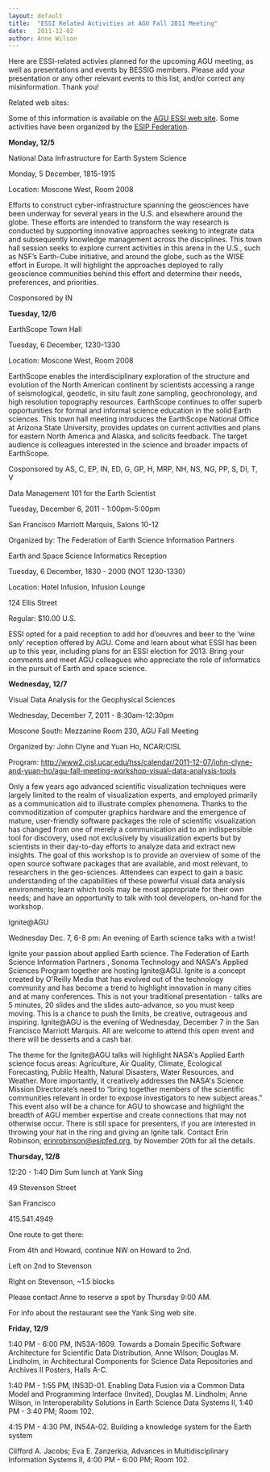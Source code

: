 ```yaml
---
layout: default
title:  "ESSI Related Activities at AGU Fall 2011 Meeting"
date:   2011-12-02
author: Anne Wilson
--- 
```


Here are ESSI-related activies planned for the upcoming AGU meeting, as well as presentations and events by BESSIG members.  Please add your presentation or any other relevant events to this list, and/or correct any misinformation.  Thank you!

Related web sites:

Some of this information is available on the [AGU ESSI web site](http://www.agu.org/focus_group/essi/index.php).  Some activities have been organized by the [ESIP Federation](http://www.esipfed.org/).

**Monday, 12/5**

National Data Infrastructure for Earth System Science

Monday, 5 December, 1815-1915

Location: Moscone West, Room 2008

Efforts to construct cyber-infrastructure spanning the geosciences have been underway for several years in the U.S. and elsewhere around the globe. These efforts are intended to transform the way research is conducted by supporting innovative approaches seeking to integrate data and subsequently knowledge management across the disciplines. This town hall session seeks to explore current activities in this arena in the U.S., such as NSF’s Earth-Cube initiative, and around the globe, such as the WISE effort in Europe. It will highlight the approaches deployed to rally geoscience communities behind this effort and determine their needs, preferences, and priorities.

Cosponsored by IN

**Tuesday, 12/6**

EarthScope Town Hall

Tuesday, 6 December, 1230-1330

Location: Moscone West, Room 2008

EarthScope enables the interdisciplinary exploration of the structure and evolution of the North American continent by scientists accessing a range of seismological, geodetic, in situ fault zone sampling, geochronology, and high resolution topography resources. EarthScope continues to offer superb opportunities for formal and informal science education in the solid Earth sciences. This town hall meeting introduces the EarthScope National Office at Arizona State University, provides updates on current activities and plans for eastern North America and Alaska, and solicits feedback. The target audience is colleagues interested in the science and broader impacts of EarthScope.

Cosponsored by AS, C, EP, IN, ED, G, GP, H, MRP, NH, NS, NG, PP, S, DI, T, V

Data Management 101 for the Earth  Scientist

Tuesday, December 6, 2011 - 1:00pm-5:00pm

San Francisco Marriott Marquis, Salons 10-12

Organized by: The Federation of Earth  Science Information Partners 

Earth and Space Science Informatics Reception

Tuesday, 6 December, 1830 - 2000 (NOT 1230-1330)

Location: Hotel Infusion, Infusion Lounge

124 Ellis Street

Regular: $10.00 U.S.

ESSI opted for a paid reception to add hor d’oeuvres and beer to the ‘wine only’ reception offered by AGU. Come and learn about what ESSI has been up to this year, including plans for an ESSI election for 2013. Bring your comments and meet AGU colleagues who appreciate the role of informatics in the pursuit of Earth and space science.

**Wednesday, 12/7**

Visual Data Analysis for the Geophysical Sciences

Wednesday, December 7, 2011 - 8:30am-12:30pm

Moscone South: Mezzanine Room 230, AGU Fall Meeting

Organized by: John Clyne and Yuan Ho, NCAR/CISL

Program:
   http://www2.cisl.ucar.edu/hss/calendar/2011-12-07/john-clyne-and-yuan-ho/agu-fall-meeting-workshop-visual-data-analysis-tools
     
Only a few years ago advanced scientific visualization techniques were largely limited to the realm of visualization experts, and employed primarily as a communication aid to illustrate complex phenomena. Thanks to the commoditization of computer graphics hardware and the emergence of mature, user-friendly software packages the role of scientific visualization has changed from one of merely a communication aid to an indispensible tool for discovery, used not exclusively by visualization experts but by scientists in their day-to-day efforts to analyze data and extract new insights. The goal of this workshop is to provide an overview of some of the open source software packages that are available, and most relevant, to researchers in the geo-sciences. Attendees can expect to gain a basic understanding of the capabilities of these powerful visual data analysis environments; learn which tools may be most appropriate for their own needs; and have an opportunity to talk with tool developers, on-hand for the workshop.

Ignite@AGU

Wednesday Dec. 7, 6-8 pm: An evening of Earth science talks with a twist!

Ignite your passion about applied Earth science. The Federation of Earth Science Information Partners , Sonoma Technology and NASA's Applied Sciences Program together are hosting Ignite@AGU. Ignite is a concept created by O'Reilly Media that has evolved out of the technology community and has become a trend to highlight innovation in many cities and at many conferences. This is not your traditional presentation - talks are 5 minutes, 20 slides and the slides auto-advance, so you must keep moving. This is a chance to push the limits, be creative, outrageous and inspiring. Ignite@AGU is the evening of Wednesday, December 7 in the San Francisco Marriott Marquis. All are welcome to attend this open event and there will be desserts and a cash bar.

The theme for the Ignite@AGU talks will highlight NASA's Applied Earth science focus areas:  Agriculture, Air Quality, Climate, Ecological Forecasting, Public Health, Natural Disasters, Water Resources, and Weather. More importantly, it creatively addresses the NASA's Science Mission Directorate’s need to “bring together members of the scientific communities relevant in order to expose investigators to new subject areas." This event also will be a chance for AGU to showcase and highlight the breadth of AGU member expertise and create connections that may not otherwise occur.
There is still space for presenters, if you are interested in throwing your hat in the ring and giving an Ignite talk. Contact Erin Robinson, erinrobinson@esipfed.org, by November 20th for all the details.

**Thursday, 12/8**

12:20 - 1:40 Dim Sum lunch at Yank Sing

49 Stevenson Street

San Francisco

415.541.4949

One route to get there:

From 4th and Howard, continue NW on Howard to 2nd.

Left on 2nd to Stevenson

Right on Stevenson, ~1.5 blocks

Please contact Anne to reserve a spot by Thursday 9:00 AM.

For info about the restaurant see the Yank Sing web site.

**Friday, 12/9**

1:40 PM - 6:00 PM,  IN53A-1609. Towards a Domain Specific Software Architecture for Scientific Data Distribution,  Anne Wilson; Douglas M. Lindholm, in Architectural Components for Science Data Repositories and Archives II Posters, Halls A-C.

1:40 PM - 1:55 PM, IN53D-01. Enabling Data Fusion via a Common Data Model and Programming Interface (Invited), Douglas M. Lindholm; Anne Wilson, in Interoperability Solutions in Earth Science Data Systems II, 1:40 PM - 3:40 PM; Room 102.

4:15 PM - 4:30 PM, IN54A-02. Building a knowledge system for the Earth system

Clifford A. Jacobs; Eva E. Zanzerkia, Advances in Multidisciplinary Information Systems II, 4:00 PM - 6:00 PM; Room 102.